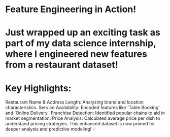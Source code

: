 # Feature Engineering in Action!

# Just wrapped up an exciting task as part of my data science internship, where I engineered new features from a restaurant dataset! 
# Key Highlights:
Restaurant Name & Address Length: Analyzing brand and location characteristics.
Service Availability: Encoded features like 'Table Booking' and 'Online Delivery.'
Franchise Detection: Identified popular chains to aid in market segmentation.
Price Analysis: Calculated average price per dish to understand pricing strategies.
This enhanced dataset is now primed for deeper analysis and predictive modeling! 💡
